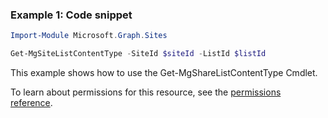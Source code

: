 ### Example 1: Code snippet

```powershellImport-Module Microsoft.Graph.Sites

Get-MgSiteListContentType -SiteId $siteId -ListId $listId
```
This example shows how to use the Get-MgShareListContentType Cmdlet.
To learn about permissions for this resource, see the [permissions reference](/graph/permissions-reference).

